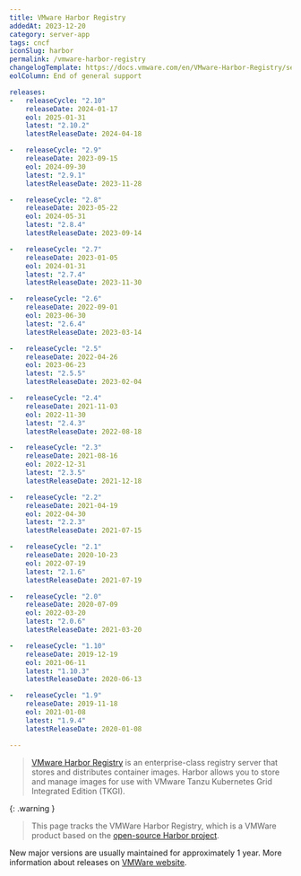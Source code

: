 ```yaml
---
title: VMware Harbor Registry
addedAt: 2023-12-20
category: server-app
tags: cncf
iconSlug: harbor
permalink: /vmware-harbor-registry
changelogTemplate: https://docs.vmware.com/en/VMware-Harbor-Registry/services/vmware-harbor-registry/GUID-release-notes.html#v__LATEST__
eolColumn: End of general support

releases:
-   releaseCycle: "2.10"
    releaseDate: 2024-01-17
    eol: 2025-01-31
    latest: "2.10.2"
    latestReleaseDate: 2024-04-18

-   releaseCycle: "2.9"
    releaseDate: 2023-09-15
    eol: 2024-09-30
    latest: "2.9.1"
    latestReleaseDate: 2023-11-28

-   releaseCycle: "2.8"
    releaseDate: 2023-05-22
    eol: 2024-05-31
    latest: "2.8.4"
    latestReleaseDate: 2023-09-14

-   releaseCycle: "2.7"
    releaseDate: 2023-01-05
    eol: 2024-01-31
    latest: "2.7.4"
    latestReleaseDate: 2023-11-30

-   releaseCycle: "2.6"
    releaseDate: 2022-09-01
    eol: 2023-06-30
    latest: "2.6.4"
    latestReleaseDate: 2023-03-14

-   releaseCycle: "2.5"
    releaseDate: 2022-04-26
    eol: 2023-06-23
    latest: "2.5.5"
    latestReleaseDate: 2023-02-04

-   releaseCycle: "2.4"
    releaseDate: 2021-11-03
    eol: 2022-11-30
    latest: "2.4.3"
    latestReleaseDate: 2022-08-18

-   releaseCycle: "2.3"
    releaseDate: 2021-08-16
    eol: 2022-12-31
    latest: "2.3.5"
    latestReleaseDate: 2021-12-18

-   releaseCycle: "2.2"
    releaseDate: 2021-04-19
    eol: 2022-04-30
    latest: "2.2.3"
    latestReleaseDate: 2021-07-15

-   releaseCycle: "2.1"
    releaseDate: 2020-10-23
    eol: 2022-07-19
    latest: "2.1.6"
    latestReleaseDate: 2021-07-19

-   releaseCycle: "2.0"
    releaseDate: 2020-07-09
    eol: 2022-03-20
    latest: "2.0.6"
    latestReleaseDate: 2021-03-20

-   releaseCycle: "1.10"
    releaseDate: 2019-12-19
    eol: 2021-06-11
    latest: "1.10.3"
    latestReleaseDate: 2020-06-13

-   releaseCycle: "1.9"
    releaseDate: 2019-11-18
    eol: 2021-01-08
    latest: "1.9.4"
    latestReleaseDate: 2020-01-08

---
```


> [VMware Harbor Registry](https://docs.vmware.com/en/VMware-Harbor-Registry/services/vmware-harbor-registry/GUID-index.html)
> is an enterprise-class registry server that stores and distributes container images. Harbor
> allows you to store and manage images for use with VMware Tanzu Kubernetes Grid Integrated
> Edition (TKGI).

{: .warning }
> This page tracks the VMWare Harbor Registry, which is a VMWare product based on the [open-source Harbor project](/harbor).

New major versions are usually maintained for approximately 1 year.
More information about releases on [VMWare website](https://network.pivotal.io/products/harbor-container-registry/releases).
